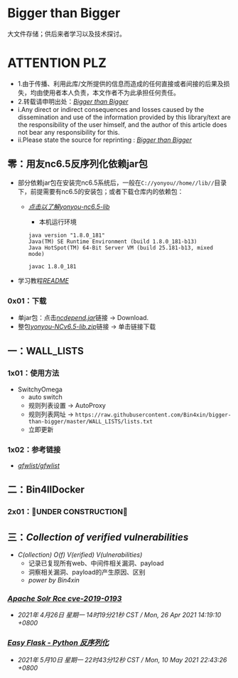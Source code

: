 # Bigger than Bigger

大文件存储；供后来者学习以及技术探讨。

# ATTENTION PLZ

- 1.由于传播、利用此库/文所提供的信息而造成的任何直接或者间接的后果及损失，均由使用者本人负责，本文作者不为此承担任何责任。
- 2.转载请申明出处：*[Bigger than Bigger](https://github.com/Bin4xin/bigger-than-bigger)*
- i.Any direct or indirect consequences and losses caused by the dissemination and use of the information provided by this library/text are the responsibility of the user himself, and the author of this article does not bear any responsibility for this.
- ii.Please state the source for reprinting : *[Bigger than Bigger](https://github.com/Bin4xin/bigger-than-bigger)*

## 零：用友nc6.5反序列化依赖jar包

- 部分依赖jar包在安装完nc6.5系统后，一般在`C://yonyou//home//lib//`目录下，前提需要有nc6.5的安装包；或者下载仓库内的依赖包：
    - *[点击以了解yonyou-nc6.5-lib](https://github.com/Bin4xin/bigger-than-bigger/blob/master/yonyou-nc6.5-lib/README.MD)*
        - 本机运行环境
        
        ```
        java version "1.8.0_181"
        Java(TM) SE Runtime Environment (build 1.8.0_181-b13)
        Java HotSpot(TM) 64-Bit Server VM (build 25.181-b13, mixed mode)

        javac 1.8.0_181
        ```
      
- 学习教程[*README*](https://github.com/Bin4xin/bigger-than-bigger/blob/master/yonyou-nc6.5-lib/README.MD)

### 0x01：下载
    
- 单jar包：点击[*ncdepend.jar*](https://github.com/Bin4xin/bigger-than-bigger/blob/master/yonyou-nc6.5-lib/ncdepend.jar)链接 -> Download.
- 整包[*yonyou-NCv6.5-lib.zip*](https://github.com/Bin4xin/bigger-than-bigger/releases/tag/yonyou-ncv6.5)链接 -> 单击链接下载 

## 一：WALL_LISTS

### 1x01：使用方法
- SwitchyOmega
    - auto switch
    - 规则列表设置 -> AutoProxy
    - 规则列表网址  -> `https://raw.githubusercontent.com/Bin4xin/bigger-than-bigger/master/WALL_LISTS/lists.txt`
    - 立即更新

### 1x02：参考链接

- *[gfwlist/gfwlist](https://github.com/gfwlist/gfwlist)*

## 二：Bin4llDocker

### 2x01：🚧UNDER CONSTRUCTION🚧

## 三：*Collection of verified vulnerabilities*

- *C(ollection) O(f) V(erified) V(ulnerabilities)*
    - 记录已复现所有web、中间件相关漏洞、payload
    - 洞察相关漏洞、payload的产生原因、区别
    - *power by Bin4xin*
    
### [*Apache Solr Rce cve-2019-0193*](https://github.com/Bin4xin/bigger-than-bigger/tree/master/CoVV/ApacheSolr)
- *2021年 4月26日 星期一 14时19分21秒 CST / Mon, 26 Apr 2021 14:19:10 +0800*

### [*Easy Flask - Python 反序列化*](https://github.com/Bin4xin/bigger-than-bigger/tree/master/CoVV/Flask)
- *2021年 5月10日 星期一 22时43分12秒 CST / Mon, 10 May 2021 22:43:26 +0800*
